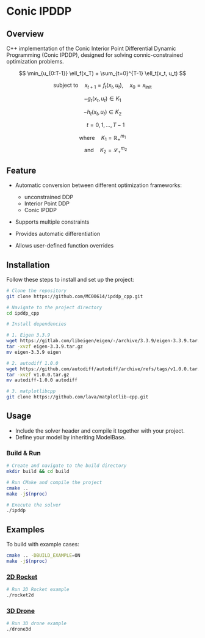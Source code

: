 # Conic IPDDP

## Overview
C++ implementation of the Conic Interior Point Differential Dynamic Programming (Conic IPDDP), designed for solving connic-constrained optimization problems.

$$
\min_{u_{0:T-1}} \ell_f(x_T) + \sum_{t=0}^{T-1} \ell_t(x_t, u_t)
$$

$$
\mathrm{subject \ to } \quad x_{t+1} = f_t(x_t, u_t), \quad x_0 = x_{\text{init}}
$$

$$
-g_t(x_t, u_t) \in K_1
$$

$$
-h_t(x_t, u_t) \in K_2
$$

$$
\quad t = 0,1,\dots,T-1
$$

$$
\mathrm{where } \quad K_1 = \mathbb{R}^{m_1}_+ 
$$
$$
\quad \mathrm{ and } \quad K_2 = \mathcal{L}^{m_2}_+
$$


## Feature
- Automatic conversion between different optimization frameworks:
    - unconstrained DDP
    - Interior Point DDP
    - Conic IPDDP

- Supports multiple constraints

- Provides automatic differentiation

- Allows user-defined function overrides

## Installation
Follow these steps to install and set up the project:

```bash
# Clone the repository
git clone https://github.com/MC00614/ipddp_cpp.git

# Navigate to the project directory
cd ipddp_cpp

# Install dependencies

# 1. Eigen 3.3.9
wget https://gitlab.com/libeigen/eigen/-/archive/3.3.9/eigen-3.3.9.tar.gz
tar -xvzf eigen-3.3.9.tar.gz
mv eigen-3.3.9 eigen

# 2. autodiff 1.0.0
wget https://github.com/autodiff/autodiff/archive/refs/tags/v1.0.0.tar.gz
tar -xvzf v1.0.0.tar.gz 
mv autodiff-1.0.0 autodiff

# 3. matplotlibcpp
git clone https://github.com/lava/matplotlib-cpp.git
```

## Usage
- Include the solver header and compile it together with your project.
- Define your model by inheriting ModelBase.
### Build & Run
```bash
# Create and navigate to the build directory
mkdir build && cd build

# Run CMake and compile the project
cmake ..
make -j$(nproc)

# Execute the solver
./ipddp
```

## Examples
To build with example cases:
```bash
cmake .. -DBUILD_EXAMPLE=ON
make -j$(nproc)
```
### [2D Rocket](example/model/rocket2d.h)
```bash
# Run 2D Rocket example
./rocket2d
```

### [3D Drone](example/model/drone3d.h)
```bash
# Run 3D drone example
./drone3d
```